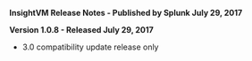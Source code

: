 **InsightVM Release Notes - Published by Splunk July 29, 2017**


**Version 1.0.8 - Released July 29, 2017**

* 3.0 compatibility update release only
